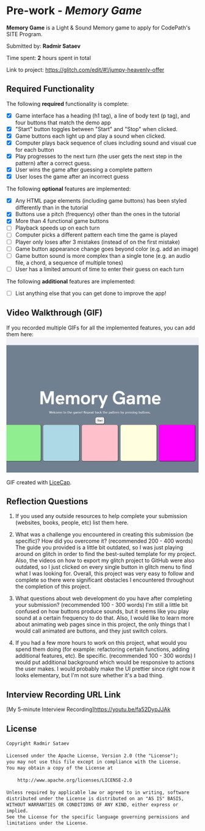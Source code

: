 # Pre-work - *Memory Game*

**Memory Game** is a Light & Sound Memory game to apply for CodePath's SITE Program. 

Submitted by: **Radmir Sataev**

Time spent: **2** hours spent in total

Link to project: https://glitch.com/edit/#!/jumpy-heavenly-offer

## Required Functionality

The following **required** functionality is complete:

* [x] Game interface has a heading (h1 tag), a line of body text (p tag), and four buttons that match the demo app
* [x] "Start" button toggles between "Start" and "Stop" when clicked. 
* [x] Game buttons each light up and play a sound when clicked. 
* [x] Computer plays back sequence of clues including sound and visual cue for each button
* [x] Play progresses to the next turn (the user gets the next step in the pattern) after a correct guess. 
* [x] User wins the game after guessing a complete pattern
* [x] User loses the game after an incorrect guess

The following **optional** features are implemented:

* [x] Any HTML page elements (including game buttons) has been styled differently than in the tutorial
* [x] Buttons use a pitch (frequency) other than the ones in the tutorial
* [x] More than 4 functional game buttons
* [ ] Playback speeds up on each turn
* [ ] Computer picks a different pattern each time the game is played
* [ ] Player only loses after 3 mistakes (instead of on the first mistake)
* [ ] Game button appearance change goes beyond color (e.g. add an image)
* [ ] Game button sound is more complex than a single tone (e.g. an audio file, a chord, a sequence of multiple tones)
* [ ] User has a limited amount of time to enter their guess on each turn

The following **additional** features are implemented:

- [ ] List anything else that you can get done to improve the app!

## Video Walkthrough (GIF)

If you recorded multiple GIFs for all the implemented features, you can add them here:
<img src='memore game presentation.gif' title='Video Walkthrough' width='' alt='Video Walkthrough' />

GIF created with [LiceCap](http://www.cockos.com/licecap/).

## Reflection Questions
1. If you used any outside resources to help complete your submission (websites, books, people, etc) list them here. 


2. What was a challenge you encountered in creating this submission (be specific)? How did you overcome it? (recommended 200 - 400 words) 
The guide you provided is a little bit outdated, so I was just playing around on glitch in order to find the best-suited template for my project. Also, the videos on how to export my glitch project to GitHub were also outdated, so I just clicked on every single button in glitch menu to find what I was looking for. Overall, this project was very easy to follow and complete so there were significant obstacles I encountered throughout the completion of this project.

3. What questions about web development do you have after completing your submission? (recommended 100 - 300 words) 
I'm still a little bit confused on how buttons produce sounds, but it seems like you play sound at a certain frequency to do that. Also, I would like to learn more about animating web pages since in this project, the only things that I would call animated are buttons, and they just switch colors. 

4. If you had a few more hours to work on this project, what would you spend them doing (for example: refactoring certain functions, adding additional features, etc). Be specific. (recommended 100 - 300 words) 
I would put additional background which would be responsive to actions the user makes. I would probably make the UI prettier since right now it looks elementary, but I'm not sure whether it's a bad thing.



## Interview Recording URL Link

[My 5-minute Interview Recording]https://youtu.be/fa52DypJJAk


## License

    Copyright Radmir Sataev

    Licensed under the Apache License, Version 2.0 (the "License");
    you may not use this file except in compliance with the License.
    You may obtain a copy of the License at

        http://www.apache.org/licenses/LICENSE-2.0

    Unless required by applicable law or agreed to in writing, software
    distributed under the License is distributed on an "AS IS" BASIS,
    WITHOUT WARRANTIES OR CONDITIONS OF ANY KIND, either express or implied.
    See the License for the specific language governing permissions and
    limitations under the License.
